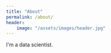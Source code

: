 ```yaml
---
title: "About"
permalink: /about/
header:
    image: "/assets/images/header.jpg"
---
```


I'm a data scientist.
